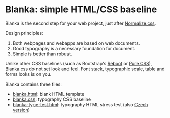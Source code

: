 # Blanka: simple HTML/CSS baseline

Blanka is the second step for your web project, just after [Normalize.css](https://github.com/necolas/normalize.css/).

Design principles: 

1. Both webpages and webapps are based on web documents.
2. Good typography is a necessary foundation for document.
3. Simple is better than robust.

Unlike other CSS baselines (such as Bootstrap's [Reboot](https://v4-alpha.getbootstrap.com/content/reboot/) or [Pure CSS](http://purecss.io/)), Blanka.css do not set look and feel. Font stack, typographic scale, table and forms looks is on you. 

Blanka contains three files:

- [blanka.html](blanka.html): blank HTML template
- [blanka.css](blanka.css): typography CSS baseline
- [blanka-type-test.html](blanka-type-test.html): typography HTML stress test (also [Czech version](blanka-type-test.cz.html))


